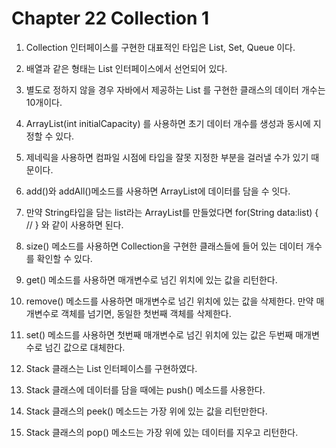# Chapter 22 Collection 1
1. Collection 인터페이스를 구현한 대표적인 타입은 List, Set, Queue 이다. 

2. 배열과 같은 형태는 List 인터페이스에서 선언되어 있다.

3. 별도로 정하지 않을 경우 자바에서 제공하는 List 를 구현한 클래스의 데이터 개수는 10개이다.

4. ArrayList(int initialCapacity) 를 사용하면 초기 데이터 개수를 생성과 동시에 지정할 수 있다.

5. 제네릭을 사용하면 컴파일 시점에 타입을 잘못 지정한 부분을 걸러낼 수가 있기 때문이다.

6. add()와 addAll()메소드를 사용하면 ArrayList에 데이터를 담을 수 잇다.

7. 만약 String타입을 담는 list라는 ArrayList를 만들었다면
for(String data:list) { 
//
}
와 같이 사용하면 된다.

8. size() 메소드를 사용하면 Collection을 구현한 클래스들에 들어 있는 데이터 개수를 확인할 수 있다. 

9. get() 메소드를 사용하면 매개변수로 넘긴 위치에 있는 값을 리턴한다.

10. remove() 메소드를 사용하면 매개변수로 넘긴 위치에 있는 값을 삭제한다. 만약 매개변수로 객체를 넘기면, 동일한 첫번째 객체를 삭제한다. 

11. set() 메소드를 사용하면 첫번째 매개변수로 넘긴 위치에 있는 값은 두번째 매개변수로 넘긴 값으로 대체한다.

12. Stack 클래스는 List 인터페이스를 구현하였다.

13. Stack 클래스에 데이터를 담을 때에는 push() 메소드를 사용한다. 

14. Stack 클래스의 peek() 메소드는 가장 위에 있는 값을 리턴만한다.

15. Stack 클래스의 pop() 메소드는 가장 위에 있는 데이터를 지우고 리턴한다.